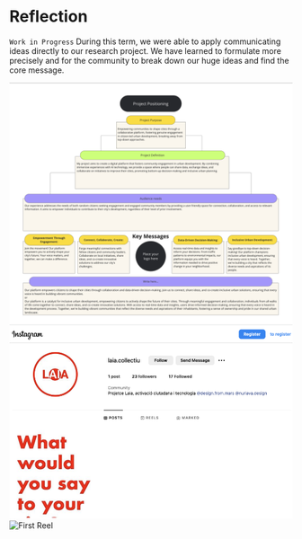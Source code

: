 # Reflection
`Work in Progress`
During this term, we were able to apply communicating ideas directly to our research project. We have learned to formulate more precisely and for the community to break down our huge ideas and find the core message. 


![Project Positioning](../../images/Bearbeitet/Project_Positioning.png)
![Project Instagram](../../images/Bearbeitet/LAIAInstagram.png)
![First Reel](../../images/Bearbeitet/LAIA_Intro.gif)


